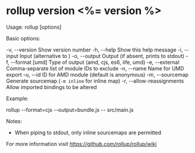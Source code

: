 rollup version <%= version %>
=====================================

Usage: rollup [options] <entry file>

Basic options:

-v, --version               Show version number
-h, --help                  Show this help message
-i, --input                 Input (alternative to <entry file>)
-o, --output <output>       Output (if absent, prints to stdout)
-f, --format [umd]          Type of output (amd, cjs, es6, iife, umd)
-e, --external              Comma-separate list of module IDs to exclude
-n, --name                  Name for UMD export
-u, --id                    ID for AMD module (default is anonymous)
-m, --sourcemap             Generate sourcemap (`-m inline` for inline map)
-r, --allow-reassignments   Allow imported bindings to be altered


Example:

rollup --format=cjs --output=bundle.js -- src/main.js


Notes:

* When piping to stdout, only inline sourcemaps are permitted

For more information visit https://github.com/rollup/rollup/wiki
